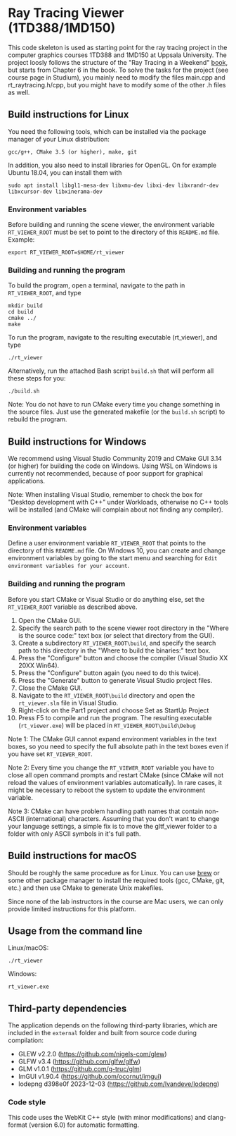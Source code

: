 # Ray Tracing Viewer (1TD388/1MD150)

This code skeleton is used as starting point for the ray tracing project in the computer graphics courses 1TD388 and 1MD150 at Uppsala University. The project loosly follows the structure of the "Ray Tracing in a Weekend" [book](https://raytracing.github.io/books/RayTracingInOneWeekend.html), but starts from Chapter 6 in the book. To solve the tasks for the project (see course page in Studium), you mainly need to modify the files main.cpp and rt_raytracing.h/cpp, but you might have to modify some of the other .h files as well.


## Build instructions for Linux

You need the following tools, which can be installed via the package manager of your Linux distribution:

    gcc/g++, CMake 3.5 (or higher), make, git

In addition, you also need to install libraries for OpenGL. On for example Ubuntu 18.04, you can install them with

    sudo apt install libgl1-mesa-dev libxmu-dev libxi-dev libxrandr-dev libxcursor-dev libxinerama-dev


### Environment variables

Before building and running the scene viewer, the environment variable `RT_VIEWER_ROOT` must be set to point to the directory of this `README.md` file. Example:

    export RT_VIEWER_ROOT=$HOME/rt_viewer


### Building and running the program

To build the program, open a terminal, navigate to
the path in `RT_VIEWER_ROOT`, and type

    mkdir build
    cd build
    cmake ../
    make

To run the program, navigate to the resulting executable (rt_viewer), and type

    ./rt_viewer

Alternatively, run the attached Bash script `build.sh` that will perform all these steps for you:

    ./build.sh

Note: You do not have to run CMake every time you change something in the source files. Just use the generated makefile (or the `build.sh` script) to rebuild the program.


## Build instructions for Windows

We recommend using Visual Studio Community 2019 and CMake GUI 3.14 (or higher) for building the code on Windows. Using WSL on Windows is currently not recommended, because of poor support for graphical applications.

Note: When installing Visual Studio, remember to check the box for "Desktop development with C++" under Workloads, otherwise no C++ tools will be installed (and CMake will complain about not finding any compiler). 


### Environment variables

Define a user environment variable `RT_VIEWER_ROOT` that points to the directory of this `README.md` file. On Windows 10, you can create and change environment variables by going to the start menu and searching for `Edit environment variables for your account`.


### Building and running the program

Before you start CMake or Visual Studio or do anything else, set the `RT_VIEWER_ROOT` variable as described above.

1. Open the CMake GUI.
2. Specify the search path to the scene viewer root directory in the "Where is the source code:" text box (or select that directory from the GUI).
3. Create a subdirectory `RT_VIEWER_ROOT\build`, and specify the search path to this directory in the "Where to build the binaries:" text box.
4. Press the "Configure" button and choose the compiler (Visual Studio XX 20XX Win64).
5. Press the "Configure" button again (you need to do this twice).
6. Press the "Generate" button to generate Visual Studio project
   files.
7. Close the CMake GUI.
8. Navigate to the `RT_VIEWER_ROOT\build` directory and
   open the `rt_viewer.sln` file in Visual Studio.
9. Right-click on the Part1 project and choose Set as StartUp Project
10. Press F5 to compile and run the program. The resulting executable (`rt_viewer.exe`) will be placed in `RT_VIEWER_ROOT\build\Debug`

Note 1: The CMake GUI cannot expand environment variables in the text boxes, so you need to specify the full absolute path in the text boxes even if you have set `RT_VIEWER_ROOT`.

Note 2: Every time you change the `RT_VIEWER_ROOT` variable you have to close all open command prompts and restart CMake (since CMake will not reload the values of environment variables automatically). In rare cases, it might be necessary to reboot the system to update the environment variable.

Note 3: CMake can have problem handling path names that contain non-ASCII (international) characters. Assuming that you don't want to change your language settings, a simple fix is to move the gltf_viewer folder to a folder with only ASCII symbols in it's full path.


## Build instructions for macOS

Should be roughly the same procedure as for Linux. You can use [brew](https://brew.sh/) or some other package manager to install the required tools (gcc, CMake, git, etc.) and then use CMake to generate Unix makefiles.

Since none of the lab instructors in the course are Mac users, we can only provide limited instructions for this platform.


## Usage from the command line

Linux/macOS:

    ./rt_viewer

Windows:

    rt_viewer.exe


## Third-party dependencies

The application depends on the following third-party libraries, which are included in the `external` folder and built from source code during compilation:

- GLEW v2.2.0 (https://github.com/nigels-com/glew)
- GLFW v3.4 (https://github.com/glfw/glfw)
- GLM v1.0.1 (https://github.com/g-truc/glm)
- ImGUI v1.90.4 (https://github.com/ocornut/imgui)
- lodepng d398e0f 2023-12-03 (https://github.com/lvandeve/lodepng)


### Code style

This code uses the WebKit C++ style (with minor modifications) and clang-format (version 6.0) for automatic formatting.
